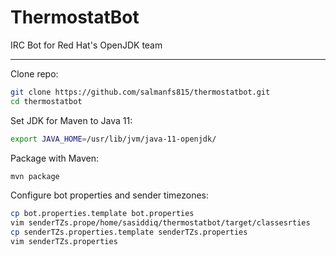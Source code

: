 # ThermostatBot
IRC Bot for Red Hat's OpenJDK team

---

Clone repo:
```bash
git clone https://github.com/salmanfs815/thermostatbot.git
cd thermostatbot
```

Set JDK for Maven to Java 11:
```bash
export JAVA_HOME=/usr/lib/jvm/java-11-openjdk/
```

Package with Maven:
```bash
mvn package
```

Configure bot properties and sender timezones:
```bash
cp bot.properties.template bot.properties
vim senderTZs.prope/home/sasiddiq/thermostatbot/target/classesrties
cp senderTZs.properties.template senderTZs.properties
vim senderTZs.properties
```
